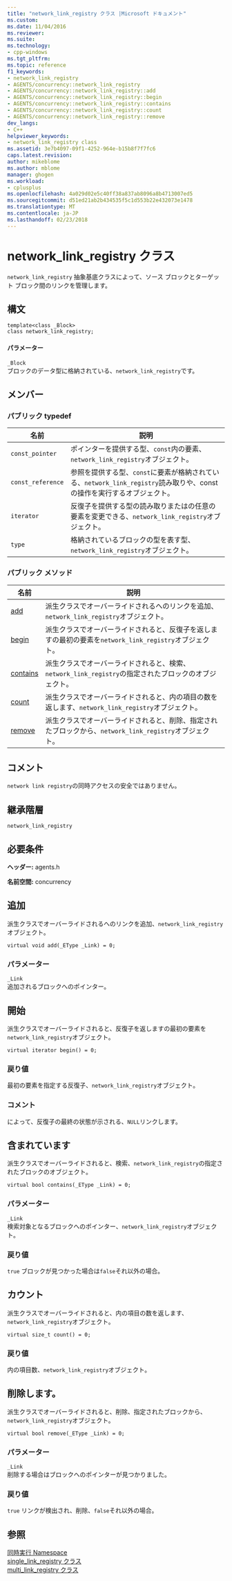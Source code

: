 ```yaml
---
title: "network_link_registry クラス |Microsoft ドキュメント"
ms.custom: 
ms.date: 11/04/2016
ms.reviewer: 
ms.suite: 
ms.technology:
- cpp-windows
ms.tgt_pltfrm: 
ms.topic: reference
f1_keywords:
- network_link_registry
- AGENTS/concurrency::network_link_registry
- AGENTS/concurrency::network_link_registry::add
- AGENTS/concurrency::network_link_registry::begin
- AGENTS/concurrency::network_link_registry::contains
- AGENTS/concurrency::network_link_registry::count
- AGENTS/concurrency::network_link_registry::remove
dev_langs:
- C++
helpviewer_keywords:
- network_link_registry class
ms.assetid: 3e7b4097-09f1-4252-964e-b15b8f7f7fc6
caps.latest.revision: 
author: mikeblome
ms.author: mblome
manager: ghogen
ms.workload:
- cplusplus
ms.openlocfilehash: 4a029d02e5c40ff38a837ab8096a8b4713007ed5
ms.sourcegitcommit: d51ed21ab2b434535f5c1d553b22e432073e1478
ms.translationtype: MT
ms.contentlocale: ja-JP
ms.lasthandoff: 02/23/2018
---
```

# <a name="networklinkregistry-class"></a>network_link_registry クラス
`network_link_registry` 抽象基底クラスによって、ソース ブロックとターゲット ブロック間のリンクを管理します。  
  
## <a name="syntax"></a>構文  
  
```
template<class _Block>
class network_link_registry;
```  
  
#### <a name="parameters"></a>パラメーター  
 `_Block`  
 ブロックのデータ型に格納されている、`network_link_registry`です。  
  
## <a name="members"></a>メンバー  
  
### <a name="public-typedefs"></a>パブリック typedef  
  
|名前|説明|  
|----------|-----------------|  
|`const_pointer`|ポインターを提供する型、`const`内の要素、`network_link_registry`オブジェクト。|  
|`const_reference`|参照を提供する型、`const`に要素が格納されている、`network_link_registry`読み取りや、const の操作を実行するオブジェクト。|  
|`iterator`|反復子を提供する型の読み取りまたはの任意の要素を変更できる、`network_link_registry`オブジェクト。|  
|`type`|格納されているブロックの型を表す型、`network_link_registry`オブジェクト。|  
  
### <a name="public-methods"></a>パブリック メソッド  
  
|名前|説明|  
|----------|-----------------|  
|[add](#add)|派生クラスでオーバーライドされるへのリンクを追加、`network_link_registry`オブジェクト。|  
|[begin](#begin)|派生クラスでオーバーライドされると、反復子を返しますの最初の要素を`network_link_registry`オブジェクト。|  
|[contains](#contains)|派生クラスでオーバーライドされると、検索、`network_link_registry`の指定されたブロックのオブジェクト。|  
|[count](#count)|派生クラスでオーバーライドされると、内の項目の数を返します、`network_link_registry`オブジェクト。|  
|[remove](#remove)|派生クラスでオーバーライドされると、削除、指定されたブロックから、`network_link_registry`オブジェクト。|  
  
## <a name="remarks"></a>コメント  
 `network link registry`の同時アクセスの安全ではありません。  
  
## <a name="inheritance-hierarchy"></a>継承階層  
 `network_link_registry`  
  
## <a name="requirements"></a>必要条件  
 **ヘッダー:** agents.h  
  
 **名前空間:** concurrency  
  
##  <a name="add"></a> 追加 

 派生クラスでオーバーライドされるへのリンクを追加、`network_link_registry`オブジェクト。  
  
```
virtual void add(_EType _Link) = 0;
```  
  
### <a name="parameters"></a>パラメーター  
 `_Link`  
 追加されるブロックへのポインター。  
  
##  <a name="begin"></a> 開始 

 派生クラスでオーバーライドされると、反復子を返しますの最初の要素を`network_link_registry`オブジェクト。  
  
```
virtual iterator begin() = 0;
```  
  
### <a name="return-value"></a>戻り値  
 最初の要素を指定する反復子、`network_link_registry`オブジェクト。  
  
### <a name="remarks"></a>コメント  
 によって、反復子の最終の状態が示される、`NULL`リンクします。  
  
##  <a name="contains"></a> 含まれています 

 派生クラスでオーバーライドされると、検索、`network_link_registry`の指定されたブロックのオブジェクト。  
  
```
virtual bool contains(_EType _Link) = 0;
```  
  
### <a name="parameters"></a>パラメーター  
 `_Link`  
 検索対象となるブロックへのポインター、`network_link_registry`オブジェクト。  
  
### <a name="return-value"></a>戻り値  
 `true` ブロックが見つかった場合は`false`それ以外の場合。  
  
##  <a name="count"></a> カウント 

 派生クラスでオーバーライドされると、内の項目の数を返します、`network_link_registry`オブジェクト。  
  
```
virtual size_t count() = 0;
```  
  
### <a name="return-value"></a>戻り値  
 内の項目数、`network_link_registry`オブジェクト。  
  
##  <a name="remove"></a> 削除します。 

 派生クラスでオーバーライドされると、削除、指定されたブロックから、`network_link_registry`オブジェクト。  
  
```
virtual bool remove(_EType _Link) = 0;
```  
  
### <a name="parameters"></a>パラメーター  
 `_Link`  
 削除する場合はブロックへのポインターが見つかりました。  
  
### <a name="return-value"></a>戻り値  
 `true` リンクが検出され、削除、`false`それ以外の場合。  
  
## <a name="see-also"></a>参照  
 [同時実行 Namespace](concurrency-namespace.md)   
 [single_link_registry クラス](single-link-registry-class.md)   
 [multi_link_registry クラス](multi-link-registry-class.md)
